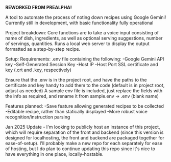 **REWORKED FROM PREALPHA!**

A tool to automate the process of noting down recipes using Google Gemini!
Currently still in development, with basic functionality fully operational


Project breakdown:
Core functions are to take a voice input consisting of name of dish, ingredients, as well as optional serving suggestions, number of servings, quantities.
Runs a local web server to display the output formatted as a step-by-step recipe.

Setup:
Requirements: 
.env file containing the following:
  -Google Gemini API key
  -Self-Generated Session Key
  -Host IP
  -Host Port
SSL certificate and key (.crt and .key, respectively)

Ensure that the .env is in the project root, and have the paths to the certificate and key handy to add them to the code (default is in project root, adjust as needed)
A sample env file is included, just replace the fields with the info as required, and rename it from sample.env -> .env (blank name)

Features planned:
-Save feature allowing generated recipes to be collected
-Editable recipe, rather than statically displayed
-More robust voice recognition/instruction parsing


Jan 2025 Update - I'm looking to publicly host an instance of this project, which will require separation of the front and backend (since this version is designed for localhosting, the front and backend are packaged together for ease-of-setup). I'll probably make a new repo for each separately  for ease of hosting, but I do plan to continue updating this repo since it's nice to have everything in one place, locally-hostable.
